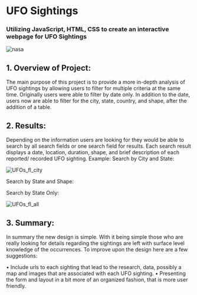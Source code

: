 # UFO Sightings
### Utilizing JavaScript, HTML, CSS to create an interactive webpage for UFO Sightings 
![nasa](https://user-images.githubusercontent.com/69441332/99883450-2ef53f00-2bed-11eb-9828-2cb024fd16b2.jpg)

## 1.	Overview of Project: 


The main purpose of this project is to provide a more in-depth analysis of UFO sightings by allowing users to filter for multiple criteria at the same time. Originally users were able to filter by date only. In addition to the date, users now are able to filter for the city, state, country, and shape, after the addition of a table.


## 2.	Results: 


Depending on the information users are looking for they would be able to search by all search fields or one search field for results. Each search result displays a date, location, duration, shape, and brief description of each reported/ recorded UFO sighting. Example: 
Search by City and State:


![UFOs_fl_city](https://user-images.githubusercontent.com/69441332/99883637-5c8eb800-2bee-11eb-94bf-70391f22be0f.png)




Search by State and Shape:



Search by State Only:

![UFOs_fl_all](https://user-images.githubusercontent.com/69441332/99883603-294c2900-2bee-11eb-8730-3df45e6400ca.png)


## 3.	Summary: 


In summary the new design is simple. With it being simple those who are really looking for details regarding the sightings are left with surface level knowledge of the occurrences. To improve upon the design here are a few suggestions:

•	Include urls to each sighting that lead to the research, data, possibly a map and images that are associated with each UFO sighting.
•	Presenting the form and layout in a bit more of an organized fashion, that is more user friendly. 
